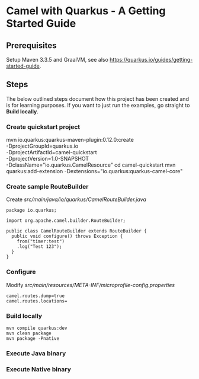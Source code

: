 # Camel with Quarkus - A Getting Started Guide

## Prerequisites

Setup Maven 3.3.5 and GraalVM, see also https://quarkus.io/guides/getting-started-guide.

## Steps

The below outlined steps document how this project has been created and is for learning purposes. If you want to just run the examples, go straight to **Build locally**.
### Create quickstart project

mvn io.quarkus:quarkus-maven-plugin:0.12.0:create \
    -DprojectGroupId=quarkus.io \
    -DprojectArtifactId=camel-quickstart \
    -DprojectVersion=1.0-SNAPSHOT \
    -DclassName="io.quarkus.CamelResource"
cd camel-quickstart
mvn quarkus:add-extension -Dextensions="io.quarkus:quarkus-camel-core"

### Create sample RouteBuilder

Create *src/main/java/io/quarkus/CamelRouteBuilder.java*

    package io.quarkus;
    
    import org.apache.camel.builder.RouteBuilder;
        
    public class CamelRouteBuilder extends RouteBuilder {
      public void configure() throws Exception {
        from("timer:test")
        .log("Test 123");
      }
    }


### Configure

Modify *src/main/resources/META-INF/microprofile-config.properties*

    camel.routes.dump=true
    camel.routes.locations=

### Build locally

    mvn compile quarkus:dev
    mvn clean package
    mvn package -Pnative

### Execute Java binary

### Execute Native binary
